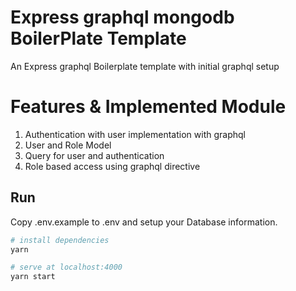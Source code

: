 
# Express graphql mongodb BoilerPlate Template

An Express graphql Boilerplate template with initial graphql setup

# Features & Implemented Module
1. Authentication with user implementation with graphql
2. User and Role Model
3. Query for user and authentication
4. Role based access using graphql directive


## Run
Copy .env.example to .env and setup your Database information.

``` bash
# install dependencies
yarn

# serve at localhost:4000
yarn start

```
